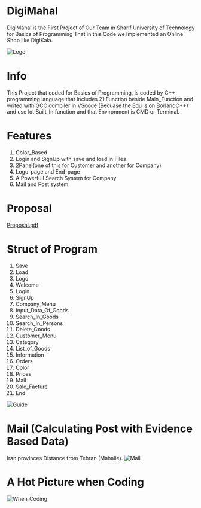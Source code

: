 # DigiMahal
DigiMahal is the First Project of Our Team in Sharif University of Technology for Basics of Programming That in this Code we Implemented an Online Shop like DigiKala.

![Logo](https://user-images.githubusercontent.com/49282989/152124208-ae738933-0b88-41db-9590-0535ab442a68.gif)

# Info
This Project that coded for Basics of Programming, is coded by C++ programming language that Includes 21 Function beside Main_Function and writed with GCC compiler in VScode (Becuase the Edu is on BorlandC++) and use lot Built_In function and that Environment is CMD or Terminal.

# Features
1) Color_Based
2) Login and SignUp with save and load in Files
3) 2Panel(one of this for Customer and another for Company)
4) Logo_page and End_page
5) A Powerfull Search System for Company
6) Mail and Post system

# Proposal
[Proposal.pdf](https://github.com/MrLatifi/DigiMahal/files/7985084/Proposal.pdf)

# Struct of Program
1) Save
2) Load
3) Logo
4) Welcome
5) Login
6) SignUp
7) Company_Menu
8) Input_Data_Of_Goods
9) Search_In_Goods
10) Search_In_Persons
11) Delete_Goods
12) Customer_Menu
13) Category
14) List_of_Goods
15) Information
16) Orders
17) Color
18) Prices
19) Mail
20) Sale_Facture
21) End


![Guide](https://user-images.githubusercontent.com/49282989/152130790-f164cc60-4674-41d1-9692-7609b8343f39.png)


# Mail (Calculating Post with Evidence Based Data)
Iran provinces Distance from Tehran (Mahalle).
![Mail](https://user-images.githubusercontent.com/49282989/152128515-7f500895-70d8-4154-9197-1649afa3b404.png)

# A Hot Picture when Coding
![When_Coding](https://user-images.githubusercontent.com/49282989/152129796-9713748c-3b18-4b04-a0ec-6c583cce731c.png)
